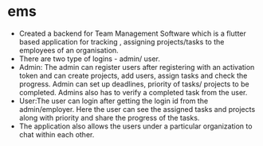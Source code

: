 # ems
- Created a backend for Team Management Software which is a flutter based application for tracking , assigning projects/tasks to the employees of an organisation.
- There are two type of logins - admin/ user.
- Admin: The admin can register users after registering with an activation token and can create projects, add users, assign tasks and check the progress. Admin can set up deadlines, priority of tasks/ projects to be completed. Admins also has to verify a completed task from the user.
- User:The user can login after getting the login id from the admin/employer. Here the user can see the assigned tasks and projects along with priority and share the progress of the tasks.
- The application also allows the users under a particular organization to chat within each other.
